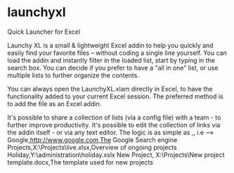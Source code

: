 # launchyxl
Quick Launcher for Excel

Launchy XL is a small & lightweight Excel addin to help you quickly and easily find your favorite files – without coding a single line yourself.
You can load the addin and instantly filter in the loaded list, start by typing in the search box.
You can decide if you prefer to have a "all in one" list, or use multiple lists to further organize the contents.

You can always open the LaunchyXL.xlam directly in Excel, to have the functionality added to your current Excel session. 
The preferred method is to add the file as an Excel addin.

It's possible to share a collection of lists (via a config file) with a team - to further improve productivity.
It's possible to edit the collection of links via the addin itself - or via any text editor. The logic is as simple as 
<id>,<filepath>,<description>
i.e -->
Google,http://www.google.com,The Google Search engine
Projects,X:\Projects\live.xlsx,Overview of ongoing projects
Holiday,Y:\administration\holiday.xslx
New Project, X:\Projects\New project template.docx,The template used for new projects

